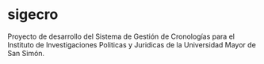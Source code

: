 # sigecro
Proyecto de desarrollo del Sistema de Gestión de Cronologías para el Instituto de Investigaciones Politicas y Juridicas de la Universidad Mayor de San Simón.
